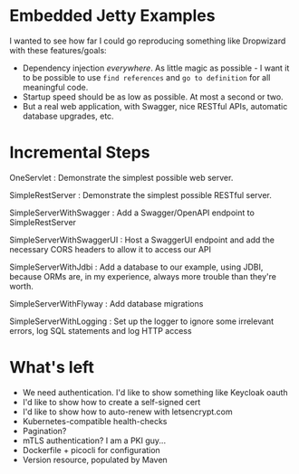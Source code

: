 # Embedded Jetty Examples

I wanted to see how far I could go reproducing something like Dropwizard with these features/goals:

- Dependency injection *everywhere*.  As little magic as possible - I want it to be possible to use
  `find references` and `go to definition` for all meaningful code.
- Startup speed should be as low as possible.  At most a second or two.
- But a real web application, with Swagger, nice RESTful APIs, automatic database upgrades, etc.

# Incremental Steps
OneServlet
: Demonstrate the simplest possible web server.

SimpleRestServer
: Demonstrate the simplest possible RESTful server.

SimpleServerWithSwagger
: Add a Swagger/OpenAPI endpoint to SimpleRestServer

SimpleServerWithSwaggerUI
: Host a SwaggerUI endpoint and add the necessary CORS headers to allow it to access our API

SimpleServerWithJdbi
: Add a database to our example, using JDBI, because ORMs are, in my experience, always more
  trouble than they're worth.

SimpleServerWithFlyway
: Add database migrations

SimpleServerWithLogging
: Set up the logger to ignore some irrelevant errors, log SQL statements and log HTTP access

# What's left

- We need authentication.  I'd like to show something like Keycloak oauth
- I'd like to show how to create a self-signed cert
- I'd like to show how to auto-renew with letsencrypt.com
- Kubernetes-compatible health-checks
- Pagination?
- mTLS authentication?  I am a PKI guy...
- Dockerfile + picocli for configuration
- Version resource, populated by Maven

